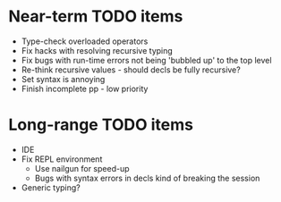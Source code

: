 Near-term TODO items
====================
* Type-check overloaded operators
* Fix hacks with resolving recursive typing
* Fix bugs with run-time errors not being 'bubbled up' to the top level
* Re-think recursive values - should decls be fully recursive?  
* Set syntax is annoying
* Finish incomplete pp - low priority

Long-range TODO items
=====================
* IDE
* Fix REPL environment
  * Use nailgun for speed-up
  * Bugs with syntax errors in decls kind of breaking the session
* Generic typing?
